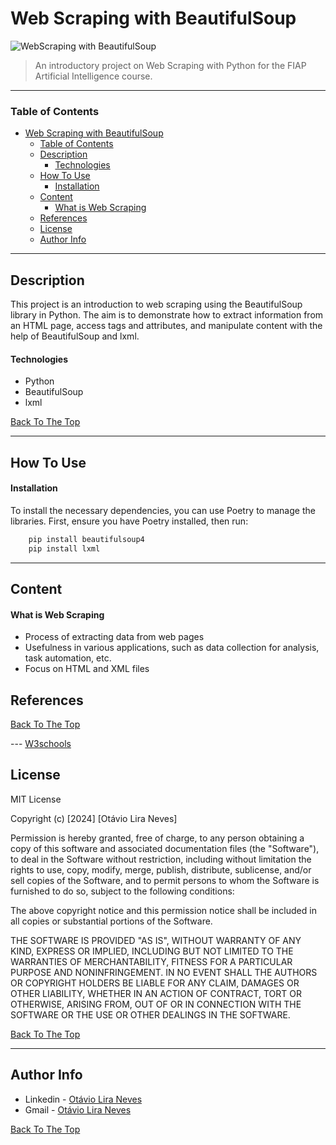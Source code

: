 # Web Scraping with BeautifulSoup


![WebScraping with BeautifulSoup](project-image-url)

> An introductory project on Web Scraping with Python for the FIAP Artificial Intelligence course.

---

### Table of Contents

- [Web Scraping with BeautifulSoup](#web-scraping-with-beautifulsoup)
    - [Table of Contents](#table-of-contents)
  - [Description](#description)
      - [Technologies](#technologies)
  - [How To Use](#how-to-use)
      - [Installation](#installation)
  - [Content](#content)
      - [What is Web Scraping](#what-is-web-scraping)
  - [References](#references)
  - [License](#license)
  - [Author Info](#author-info)

---

## Description

This project is an introduction to web scraping using the BeautifulSoup library in Python. The aim is to demonstrate how to extract information from an HTML page, access tags and attributes, and manipulate content with the help of BeautifulSoup and lxml.


#### Technologies

- Python
- BeautifulSoup
- lxml

[Back To The Top](#web-scraping-with-beautifulsoup)

---

## How To Use

#### Installation

To install the necessary dependencies, you can use Poetry to manage the libraries. First, ensure you have Poetry installed, then run:

```bash
    pip install beautifulsoup4
    pip install lxml
```

---

## Content

#### What is Web Scraping

- Process of extracting data from web pages
- Usefulness in various applications, such as data collection for analysis, task automation, etc.
- Focus on HTML and XML files

## References
[Back To The Top](#read-me-template)

--- [W3schools](https://www.w3schools.com/)

## License

MIT License

Copyright (c) [2024] [Otávio Lira Neves]

Permission is hereby granted, free of charge, to any person obtaining a copy
of this software and associated documentation files (the "Software"), to deal
in the Software without restriction, including without limitation the rights
to use, copy, modify, merge, publish, distribute, sublicense, and/or sell
copies of the Software, and to permit persons to whom the Software is
furnished to do so, subject to the following conditions:

The above copyright notice and this permission notice shall be included in all
copies or substantial portions of the Software.

THE SOFTWARE IS PROVIDED "AS IS", WITHOUT WARRANTY OF ANY KIND, EXPRESS OR
IMPLIED, INCLUDING BUT NOT LIMITED TO THE WARRANTIES OF MERCHANTABILITY,
FITNESS FOR A PARTICULAR PURPOSE AND NONINFRINGEMENT. IN NO EVENT SHALL THE
AUTHORS OR COPYRIGHT HOLDERS BE LIABLE FOR ANY CLAIM, DAMAGES OR OTHER
LIABILITY, WHETHER IN AN ACTION OF CONTRACT, TORT OR OTHERWISE, ARISING FROM,
OUT OF OR IN CONNECTION WITH THE SOFTWARE OR THE USE OR OTHER DEALINGS IN THE
SOFTWARE.

[Back To The Top](#read-me-template)

---

## Author Info

- Linkedin - [Otávio Lira Neves](https://www.linkedin.com/in/otavioliraneves/)
- Gmail - [Otávio Lira Neves](otavioliraneves@gmail.com)

[Back To The Top](#read-me-template)
